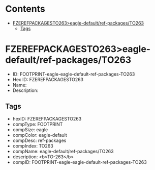 



Contents
========

* [FZEREFPACKAGESTO263>eagle-default/ref-packages/TO263](#fzerefpackagesto263eagle-defaultref-packagesto263)
	* [Tags](#tags)

# FZEREFPACKAGESTO263>eagle-default/ref-packages/TO263

- ID: FOOTPRINT-eagle-eagle-default-ref-packages-TO263
- Hex ID: FZEREFPACKAGESTO263
- Name: 
- Description: 

## Tags

- hexID: FZEREFPACKAGESTO263
- oompType: FOOTPRINT
- oompSize: eagle
- oompColor: eagle-default
- oompDesc: ref-packages
- oompIndex: TO263
- oompName: eagle-default/ref-packages/TO263
- description: &lt;b&gt;TO-263&lt;/b&gt;
- oompID: FOOTPRINT-eagle-eagle-default-ref-packages-TO263
